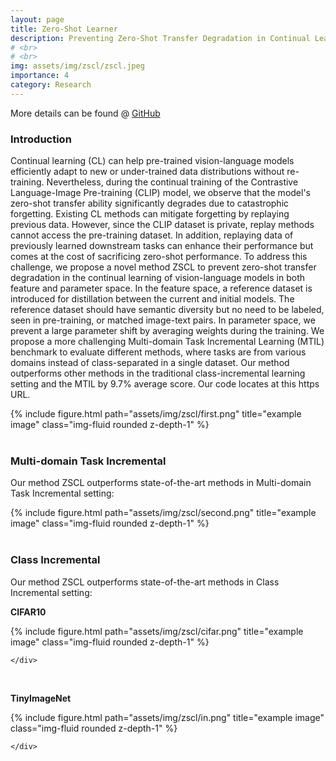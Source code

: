 ```yaml
---
layout: page
title: Zero-Shot Learner
description: Preventing Zero-Shot Transfer Degradation in Continual Learning of Vision-Language Models. <br>
# <br>
# <br>
img: assets/img/zscl/zscl.jpeg
importance: 4
category: Research
---
```


More details can be found @ [GitHub](https://github.com/Thunderbeee/ZSCL)
### **Introduction**

Continual learning (CL) can help pre-trained vision-language models efficiently adapt to new or under-trained data distributions without re-training. Nevertheless, during the continual training of the Contrastive Language-Image Pre-training (CLIP) model, we observe that the model's zero-shot transfer ability significantly degrades due to catastrophic forgetting. Existing CL methods can mitigate forgetting by replaying previous data. However, since the CLIP dataset is private, replay methods cannot access the pre-training dataset. In addition, replaying data of previously learned downstream tasks can enhance their performance but comes at the cost of sacrificing zero-shot performance. To address this challenge, we propose a novel method ZSCL to prevent zero-shot transfer degradation in the continual learning of vision-language models in both feature and parameter space. In the feature space, a reference dataset is introduced for distillation between the current and initial models. The reference dataset should have semantic diversity but no need to be labeled, seen in pre-training, or matched image-text pairs. In parameter space, we prevent a large parameter shift by averaging weights during the training. We propose a more challenging Multi-domain Task Incremental Learning (MTIL) benchmark to evaluate different methods, where tasks are from various domains instead of class-separated in a single dataset. Our method outperforms other methods in the traditional class-incremental learning setting and the MTIL by 9.7% average score. Our code locates at this https URL.

<div class="row">
    <div class="col-sm mt-3 mt-md-0">
        {% include figure.html path="assets/img/zscl/first.png" title="example image" class="img-fluid rounded z-depth-1" %}
    </div>
</div>

<br>

### **Multi-domain Task Incremental**

Our method ZSCL outperforms state-of-the-art methods in Multi-domain Task Incremental setting:

<div class="row">
    <div class="col-sm mt-3 mt-md-0">
        {% include figure.html path="assets/img/zscl/second.png" title="example image" class="img-fluid rounded z-depth-1" %}
    </div>
</div>

<br>



### **Class Incremental**

Our method ZSCL outperforms state-of-the-art methods in Class Incremental setting:

**CIFAR10**
<div class="row">
    <div class="col-sm mt-3 mt-md-0">
        {% include figure.html path="assets/img/zscl/cifar.png" title="example image" class="img-fluid rounded z-depth-1" %}

    </div>
</div>

<br>

**TinyImageNet**
<div class="row">
    <div class="col-sm mt-3 mt-md-0">
         {% include figure.html path="assets/img/zscl/in.png" title="example image" class="img-fluid rounded z-depth-1" %}

    </div>
</div>

<br>




